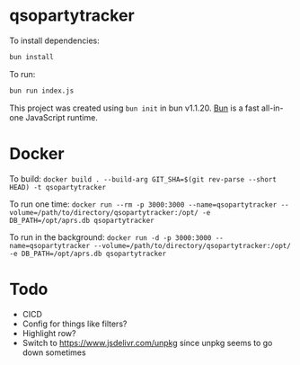# qsopartytracker

To install dependencies:

```bash
bun install
```

To run:

```bash
bun run index.js
```

This project was created using `bun init` in bun v1.1.20. [Bun](https://bun.sh) is a fast all-in-one JavaScript runtime.


# Docker

To build: 
```docker build . --build-arg GIT_SHA=$(git rev-parse --short HEAD) -t qsopartytracker```

To run one time:
```docker run --rm -p 3000:3000 --name=qsopartytracker --volume=/path/to/directory/qsopartytracker:/opt/ -e DB_PATH=/opt/aprs.db qsopartytracker```

To run in the background:
```docker run -d -p 3000:3000 --name=qsopartytracker --volume=/path/to/directory/qsopartytracker:/opt/ -e DB_PATH=/opt/aprs.db qsopartytracker```

# Todo
* CICD
* Config for things like filters?
* Highlight row?
* Switch to https://www.jsdelivr.com/unpkg since unpkg seems to go down sometimes